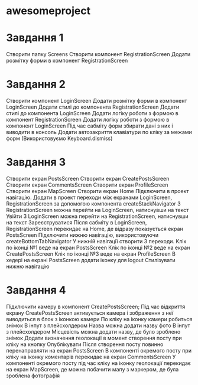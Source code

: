 # awesomeproject

# Завдання 1

Створити папку Screens
Створити компонент RegistrationScreen
Додати розмітку форми в компонент RegistrationScreen

# Завдання 2

Створити компонент LoginScreen
Додати розмітку форми в компонент LoginScreen
Додати стилі до компонента RegistrationScreen
Додати стилі до компонента LoginScreen
Додати логіку роботи з формою в компонент RegistrationScreen
Додати логіку роботи з формою в компонент LoginScreen
Під час сабміту форм збирати дані з них і виводити в консоль
Додати автозакриття клавіатури по кліку за межами форм (Використовуємо Keyboard.dismiss)

# Завдання 3
Створити екран PostsScreen 
Створити екран CreatePostsScreen
Створити екран CommentsScreen
Створити екран ProfileScreen
Створити екран MapScreen
Створити екран Home
Підключити в проект навігацію.
Додати в проект переходи між екранами LoginScreen, RegistrationScreen за допомогою компонента createStackNavigator
З RegistrationScreen можна перейти на LoginScreen, натиснувши на текст Увійти
З LoginScreen можна перейти на RegistrationScreen, натиснувши на текст Зареєструватися
Після сабміту в LoginScreen, RegistrationScreen перекидає на Home, де відразу показується екран PostsScreen
Підключити нижню навігацію, використовуючи createBottomTabNavigator
У нижній навігації створити 3 переходи.
Клік по іконці №1 веде на екран PostsScreen
Клік по іконці №2 веде на екран CreatePostsScreen
Клік по іконці №3 веде на екран ProfileScreen
В хедері на екрані PostsScreen додати іконку для logout
Стилізувати нижню навігацію

# Завдання 4
Підключити камеру в компонент CreatePostsScreen;
Під час відкриття екрану CreatePostsScreen активується камера і зображення з неї виводиться в блок з іконкою камери
По кліку на іконку камери робиться знімок
В інпут з плейсхолдером Назва можна додати назву фото
В інпут з плейсхолдером Місцевість можна додати назву, де було зроблено знімок
Додати визначення геолокації в момент створення посту при кліку на кнопку Опублікувати
Після створення посту повинно перенаправляти на екран PostsScreen
В компоненті окремого посту при кліку на іконку коментарів перекидає на екран CommentsScreen
У компоненті окремого посту під час кліку на іконку геолокації перекидає на екран MapScreen, де можна побачити мапу з маркером, де була зроблена фотографія